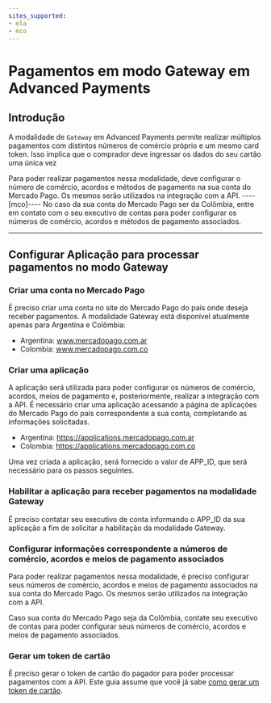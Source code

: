```yaml
---
sites_supported:
- mla
- mco
---
```


# Pagamentos em modo Gateway em Advanced Payments 

## Introdução

A modalidade de `Gateway` em Advanced Payments permite realizar múltiplos pagamentos com distintos números de comércio próprio e um mesmo card token. Isso implica que o comprador deve ingressar os dados do seu cartão uma única vez

Para poder realizar pagamentos nessa modalidade, deve configurar o número de comércio, acordos e métodos de pagamento na sua conta do Mercado Pago. Os mesmos serão utilizados na integração com a API.
----[mco]----
No caso da sua conta do Mercado Pago ser da Colômbia, entre em contato com o seu executivo de contas para poder configurar os números de comércio, acordos e métodos de pagamento associados.

------------

## Configurar Aplicação para processar pagamentos no modo Gateway

### Criar uma conta no Mercado Pago

É preciso criar uma conta no site do Mercado Pago do país onde deseja receber pagamentos. A modalidade Gateway está disponível atualmente apenas para Argentina e Colômbia:

* Argentina: www.mercadopago.com.ar
* Colombia: www.mercadopago.com.co

### Criar uma aplicação

A aplicação será utilizada para poder configurar os números de comércio, acordos, meios de pagamento e, posteriormente, realizar a integração com a API. É necessário criar uma aplicação acessando a página de aplicações do Mercado Pago do país correspondente a sua conta, completando as informações solicitadas.

* Argentina: https://applications.mercadopago.com.ar
* Colombia: https://applications.mercadopago.com.co

Uma vez criada a aplicação, será fornecido o valor de APP_ID, que será necessário para os passos seguintes.


### Habilitar a aplicação para receber pagamentos na modalidade Gateway

É preciso contatar seu executivo de conta informando o APP_ID da sua aplicação a fim de solicitar a habilitação da modalidade Gateway.

### Configurar informações correspondente a números de comércio, acordos e meios de pagamento associados

Para poder realizar pagamentos nessa modalidade, é preciso configurar seus números de comércio, acordos e meios de pagamento associados na sua conta do Mercado Pago. Os mesmos serão utilizados na integração com a API.

Caso sua conta do Mercado Pago seja da Colômbia, contate seu executivo de contas para poder configurar seus números de comércio, acordos e meios de pagamento associados.

### Gerar um token de cartão

É preciso gerar o token de cartão do pagador para poder processar pagamentos com a API. Este guia assume que você já sabe [como gerar um token de cartão](https://www.mercadopago.com.ar/developers/pt/guides/payments/api/receiving-payment-by-card).


